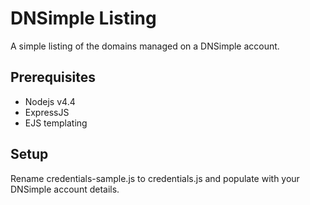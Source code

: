 DNSimple Listing
================

A simple listing of the domains managed on a DNSimple account.


Prerequisites
-------------

* Nodejs v4.4
* ExpressJS
* EJS templating


Setup
-----

Rename credentials-sample.js to credentials.js and populate with your DNSimple account details.